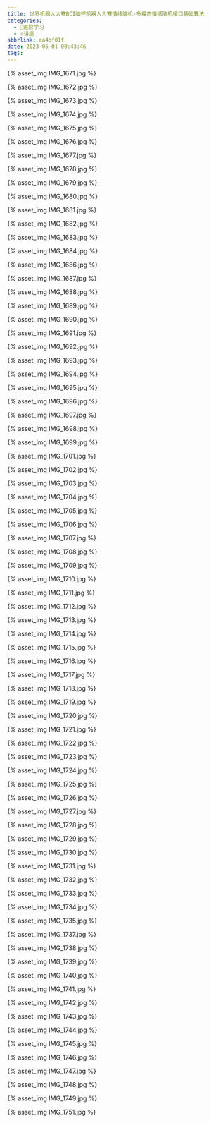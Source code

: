 ```yaml
---
title: 世界机器人大赛BCI脑控机器人大赛情绪脑机-多模态情感脑机接口基础算法
categories:
  - 🌙进阶学习
  - ⭐讲座
abbrlink: ea4bf01f
date: 2023-06-01 00:43:46
tags:
---
```


{% asset_img IMG_1671.jpg %}

<!--more-->

{% asset_img IMG_1672.jpg %}

{% asset_img IMG_1673.jpg %}

{% asset_img IMG_1674.jpg %}

{% asset_img IMG_1675.jpg %}

{% asset_img IMG_1676.jpg %}

{% asset_img IMG_1677.jpg %}

{% asset_img IMG_1678.jpg %}

{% asset_img IMG_1679.jpg %}

{% asset_img IMG_1680.jpg %}

{% asset_img IMG_1681.jpg %}

{% asset_img IMG_1682.jpg %}

{% asset_img IMG_1683.jpg %}

{% asset_img IMG_1684.jpg %}

{% asset_img IMG_1686.jpg %}

{% asset_img IMG_1687.jpg %}

{% asset_img IMG_1688.jpg %}

{% asset_img IMG_1689.jpg %}

{% asset_img IMG_1690.jpg %}

{% asset_img IMG_1691.jpg %}

{% asset_img IMG_1692.jpg %}

{% asset_img IMG_1693.jpg %}

{% asset_img IMG_1694.jpg %}

{% asset_img IMG_1695.jpg %}

{% asset_img IMG_1696.jpg %}

{% asset_img IMG_1697.jpg %}

{% asset_img IMG_1698.jpg %}

{% asset_img IMG_1699.jpg %}

{% asset_img IMG_1701.jpg %}

{% asset_img IMG_1702.jpg %}

{% asset_img IMG_1703.jpg %}

{% asset_img IMG_1704.jpg %}

{% asset_img IMG_1705.jpg %}

{% asset_img IMG_1706.jpg %}

{% asset_img IMG_1707.jpg %}

{% asset_img IMG_1708.jpg %}

{% asset_img IMG_1709.jpg %}

{% asset_img IMG_1710.jpg %}

{% asset_img IMG_1711.jpg %}

{% asset_img IMG_1712.jpg %}

{% asset_img IMG_1713.jpg %}

{% asset_img IMG_1714.jpg %}

{% asset_img IMG_1715.jpg %}

{% asset_img IMG_1716.jpg %}

{% asset_img IMG_1717.jpg %}

{% asset_img IMG_1718.jpg %}

{% asset_img IMG_1719.jpg %}

{% asset_img IMG_1720.jpg %}

{% asset_img IMG_1721.jpg %}

{% asset_img IMG_1722.jpg %}

{% asset_img IMG_1723.jpg %}

{% asset_img IMG_1724.jpg %}

{% asset_img IMG_1725.jpg %}

{% asset_img IMG_1726.jpg %}

{% asset_img IMG_1727.jpg %}

{% asset_img IMG_1728.jpg %}

{% asset_img IMG_1729.jpg %}

{% asset_img IMG_1730.jpg %}

{% asset_img IMG_1731.jpg %}

{% asset_img IMG_1732.jpg %}

{% asset_img IMG_1733.jpg %}

{% asset_img IMG_1734.jpg %}

{% asset_img IMG_1735.jpg %}

{% asset_img IMG_1737.jpg %}

{% asset_img IMG_1738.jpg %}

{% asset_img IMG_1739.jpg %}

{% asset_img IMG_1740.jpg %}

{% asset_img IMG_1741.jpg %}

{% asset_img IMG_1742.jpg %}

{% asset_img IMG_1743.jpg %}

{% asset_img IMG_1744.jpg %}

{% asset_img IMG_1745.jpg %}

{% asset_img IMG_1746.jpg %}

{% asset_img IMG_1747.jpg %}

{% asset_img IMG_1748.jpg %}

{% asset_img IMG_1749.jpg %}

{% asset_img IMG_1751.jpg %}
